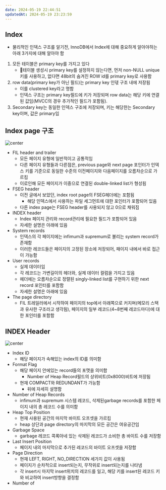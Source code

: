 ```yaml
---
date: 2024-05-19 22:44:51
updatedAt: 2024-05-19 23:23:59
---
```

## Index
- 물리적인 인덱스 구조를 알기전, InnoDB에서 Index에 대해 중요하게 알아야하는 아래 3가지에 대해 알아야 함
1. 모든 테이블은 primary key를 가지고 있다
	- 테이블 생성시 primary key를 설정하지 않는다면, 먼저 non-NULL unique키를 사용하고, 없다면 48bit의 숨겨진  ROW id를 primary key로 사용함
2. row data(primary key가 아닌 필드)는 primary key 인덳 구조 내에 저장됨
	- 이를 clustered key라고 명함
	- 인덱스 구조는 primary key필드에 키가 저장되며 row data는 해당 키에 연결된 값임(MVCC의 경우 추가적인 필드가 포함됨).
3. Secondary key는 동일한 인덱스 구조에 저장되며, 키는 해당한는 Secondary key이며, 값은 primary임

## Index page 구조

![center](Pasted%20image%2020240519225801.png)

- FIL header and trailer
	- 모든 페이지 유형에 일반적이고 공통적임
	- 다른 페이지 유형들과 다른점은, previous page와 next page 포인터가 인덱스 키를 기준으로 동일한 수준의 이전페이지와 다음페이지를 오름차순으로 가르킴
	- 이로인해 모든 페이지가 이중으로 연결된 double-linked list가 형성됨
- FSEG header
	- 이전 글에서 보았던, index root page의 FSEG헤더에는 포함됨
		- 해당 인덱스에서 사용하는 파일 세그먼트에 대한 포인터가 포함되어 있음
	- 다른 index page는 FSEG header를 사용되지 않고 0으로 채워짐
- INDEX header
	- Index 페이지 관리와 record관리에 필요한 필드가 포함되어 있음
	- 자세한 설명은 아래에 있음
- System records
	- 인덱스의 각 페이지에는 infimum과 supremum로 불리는 system record가 존재함
	- 이러한 레코드들은 페이지의 고정된 장소에 저장되어, 패이지 내에서 바로 접근이 가능함
- User records
	- 실제 데이터임
	- 각 레코드는 가변길이의 헤더와, 실제 데이터 컬럼을 가지고 있음
	- 헤더에는 오름차순으로 정렬된 singly-linked list를 구현하기 위한 next record 포인터를 포함함
	- 자세한 설명은 아래에 있음
- The page directory
	- FIL 트레일러에서 시작하여 페이지의 top에서 아래쪽으로 커지며(메모리 스택과 유사한 구조라고 생각됨), 페이지의 일부 레코드(4~8번째 레코드마다)에 대한 포인터를 포함함

## INDEX Header
![center](Pasted%20image%2020240519231114.png)
- Index ID
	- 해당 페이지가 속해있는 index의 ID를 의미함
- Format Flag
	- 해당 페이지 안에있는 record들의 포맷을 의미함
		- Number of Heap Record필드의 상위비트(0x8000)비트에 저장됨
	- 현재 COMPACT와 REDUNDANT가 가능함
		- 뒤에 자세히 설명함
- Number of Heap Records
	- infimum과 supremum 시스템 레코드, 삭제된garbage records를 포함한 페이지 내의 총 레코드 수를 의미함
- Heap Top Position
	- 현재 사용된 공간의 마지막 바이트 오프셋을 가르킴
	- heap 상단과 page directory의 마지막의 모든 공간은 여유공간임
- Garbage Space
	- garbage 레코드 콕록아네 있는 삭제된 레코드가 소비한 총 바이트 수를 저장함
- Last Insert Position
	- 페이지 내의 마지막으로 추가된 레코드의 바이트 오프셋을 저장함
- Page Direction
	- 현재 LEFT, RIGHT, NO_DIRECTION 세가지 값이 사용됨
	- 페이지가 순차적으로 insert되는지, 무작위로 insert되는지를 나타냄
	- 각 insert시 마지막 insert위치의 레코드를 일고, 해당 키를 insert된 레코드 키와 비교하여 insert방향을 결정함
- Number of 
